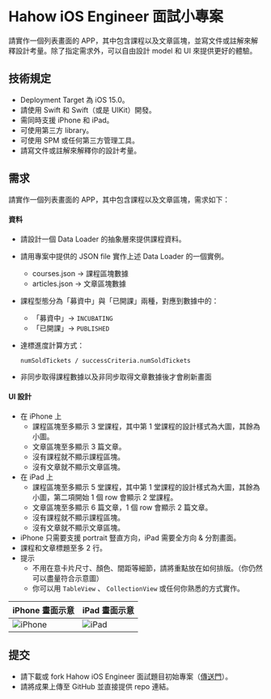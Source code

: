 # Hahow iOS Engineer 面試小專案

請實作一個列表畫面的 APP，其中包含課程以及文章區塊，並寫文件或註解來解釋設計考量。除了指定需求外，可以自由設計 model 和 UI 來提供更好的體驗。

## 技術規定

- Deployment Target 為 iOS 15.0。
- 請使用 Swift 和 Swift（或是 UIKit）開發。
- 需同時支援 iPhone 和 iPad。
- 可使用第三方 library。
- 可使用 SPM 或任何第三方管理工具。
- 請寫文件或註解來解釋你的設計考量。

## 需求

請實作一個列表畫面的 APP，其中包含課程以及文章區塊，需求如下：

#### 資料

- 請設計一個 Data Loader 的抽象層來提供課程資料。
- 請用專案中提供的 JSON file 實作上述 Data Loader 的一個實例。
  - courses.json → 課程區塊數據
  - articles.json → 文章區塊數據
- 課程型態分為「募資中」與「已開課」兩種，對應到數據中的：
  - 「募資中」→ `INCUBATING`
  - 「已開課」→ `PUBLISHED`
- 達標進度計算方式：

  ```
  numSoldTickets / successCriteria.numSoldTickets
  ```

- 非同步取得課程數據以及非同步取得文章數據後才會刷新畫面

#### UI 設計

- 在 iPhone 上
  - 課程區塊至多顯示 3 堂課程，其中第 1 堂課程的設計樣式為大圖，其餘為小圖。
  - 文章區塊至多顯示 3 篇文章。
  - 沒有課程就不顯示課程區塊。
  - 沒有文章就不顯示文章區塊。
- 在 iPad 上
  - 課程區塊至多顯示 5 堂課程，其中第 1 堂課程的設計樣式為大圖，其餘為小圖，第二項開始 1 個 row 會顯示 2 堂課程。
  - 文章區塊至多顯示 6 篇文章，1 個 row 會顯示 2 篇文章。
  - 沒有課程就不顯示課程區塊。
  - 沒有文章就不顯示文章區塊。
- iPhone 只需要支援 portrait 豎直方向，iPad 需要全方向 & 分割畫面。
- 課程和文章標題至多 2 行。
- 提示
  - 不用在意卡片尺寸、顏色、間距等細節，請將重點放在如何排版。（你仍然可以盡量符合示意圖）
  - 你可以用 `TableView` 、 `CollectionView` 或任何你熟悉的方式實作。

iPhone 畫面示意 | iPad 畫面示意
--- | ---
![iPhone](https://github.com/hahow/hahow-recruit/assets/15129081/4cdd7dae-3b47-4cc5-869c-5e42844cf25a) | ![iPad](https://github.com/hahow/hahow-recruit/assets/15129081/d400dc70-9d50-41b9-8ac6-43194778baae)

## 提交

- 請下載或 fork Hahow iOS Engineer 面試題目初始專案（[傳送門](https://github.com/hahow/iOS-recruit-project)）。
- 請將成果上傳至 GitHub 並直接提供 repo 連結。

